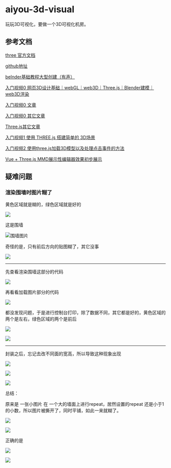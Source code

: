# aiyou-3d-visual
玩玩3D可视化，要做一个3D可视化机房。

## 参考文档

[three 官方文档](https://threejs.org/docs/index.html#api/zh/)

[github地址](https://github.com/mrdoob/three.js)

[belnder基础教程大型创建（有声）](https://www.bilibili.com/video/BV1GK411P7M3?from=search&seid=13620439506336912099)

[入门视频0 网页3D设计基础｜webGL｜web3D｜Three.js｜Blender建模｜web3D渲染](https://www.bilibili.com/video/BV1U54y1i7Zf?p=2)

[入门视频0 文章](https://juejin.cn/post/6854573206708158471)

[入门视频0 其它文章](https://juejin.cn/post/6844903981450264584)

[Three.js其它文章](http://www.hewebgl.com/article/articledir/1)

[入门视频1 使用 THREE.js 搭建简单的 3D场景](https://www.bilibili.com/video/av78213651?spm_id_from=333.788.b_765f64657363.1)

[入门视频2 使用three.js加载3D模型以及处理点击事件的方法 ](https://www.bilibili.com/video/BV1ZJ411C7F6?from=search&seid=15885332407287474731)

[Vue + Three.js MMD展示性编辑器效果初步展示](https://www.bilibili.com/video/BV1Ef4y1D7WG/?spm_id_from=333.788.videocard.6)

## 疑难问题

### 渲染围墙时图片糊了

黄色区域就是糊的，绿色区域就是好的

![](./README_SOURCE/images/202101241615.png)

这是围墙

![围墙图片](./README_SOURCE/images/wall.png)

奇怪的是，只有前后方向的贴图糊了，其它没事

![](./README_SOURCE/images/20210124161722.png)

---

先查看渲染围墙这部分的代码

![](./README_SOURCE/images/20210124161646.png)

再看看加载图片部分的代码

![](./README_SOURCE/images/20210124161704.png)

都没发现问题，于是进行控制台打印，除了数据不同，其它都是好的，黄色区域的两个是左右，绿色区域的两个是前后

![](./README_SOURCE/images/20210124161739.png)

![](./README_SOURCE/images/20210124161748.png)

---

封装之后，忘记去改不同面的宽高，所以导致这种现象出现

![](./README_SOURCE/images/20210124161823.png)

![](./README_SOURCE/images/20210124161833.png)

![](./README_SOURCE/images/20210124161845.png)

总结：


原来是 一张小图片 在 一个大的墙面上进行repeat，居然设置的repeat 还是小于1的小数，所以图片被撕开了，同时平铺，如此一来就糊了。

![](./README_SOURCE/images/20210124161823.png)

![](./README_SOURCE/images/20210124161722.png)


正确的是

![](./README_SOURCE/images/20210124163343.png)

![](./README_SOURCE/images/20210124163441.png)


